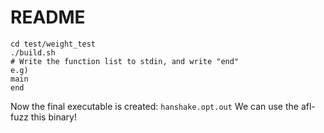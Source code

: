 # README

```
cd test/weight_test
./build.sh
# Write the function list to stdin, and write "end"
e.g)
main
end
```
Now the final executable is created: ``hanshake.opt.out``
We can use the afl-fuzz this binary!